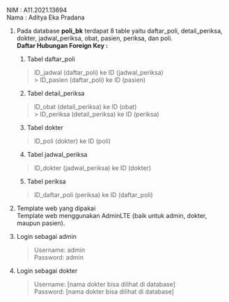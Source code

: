 NIM          : A11.2021.13694 <br />
Nama         : Aditya Eka Pradana <br />


1. Pada database **poli_bk** terdapat 8 table yaitu daftar_poli, detail_periksa, dokter, jadwal_periksa, obat, pasien, periksa, dan poli. <br />
   **Daftar Hubungan Foreign Key :** <br />
   1.	Tabel daftar_poli <br />
      >	ID_jadwal (daftar_poli) ke ID (jadwal_periksa) <br />
     	>	ID_pasien (daftar_poli) ke ID (pasien) <br />
   2.	Tabel detail_periksa <br />
      >	ID_obat (detail_periksa) ke ID (obat) <br />
     	>	ID_periksa (detail_periksa) ke ID (periksa) <br />
   3.	Tabel dokter <br />
      >	ID_poli (dokter) ke ID (poli) <br />
   4.	Tabel jadwal_periksa <br />
      >	ID_dokter (jadwal_periksa) ke ID (dokter) <br />
   5.	Tabel periksa <br />
      >	ID_daftar_poli (periksa) ke ID (daftar_poli) <br />

2. Template web yang dipakai <br />
   Template web menggunakan AdminLTE (baik untuk admin, dokter, maupun pasien). <br />

3. Login sebagai admin <br />
   >Username: admin <br />
   >Password: admin <br />

4. Login sebagai dokter <br />
   >Username: [nama dokter bisa dilihat di database] <br />
   >Password: [nama dokter bisa dilihat di database] <br />

   
    




   
   



   
  

